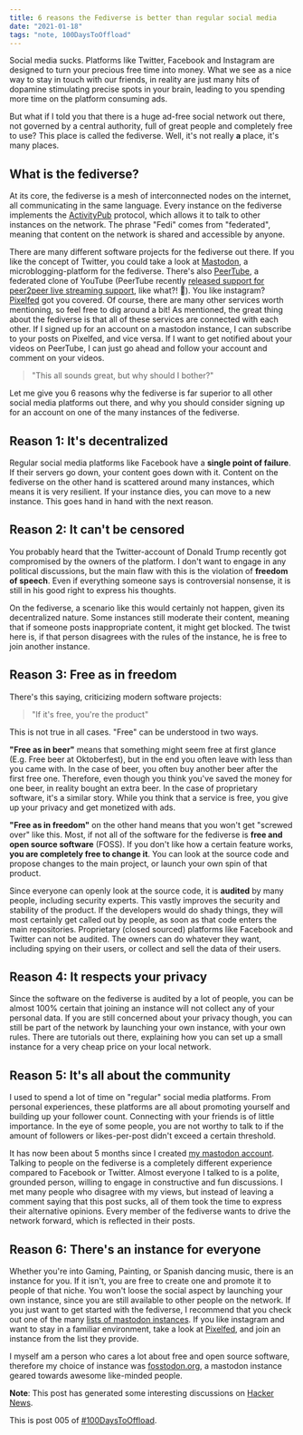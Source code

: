 ```yaml
---
title: 6 reasons the Fediverse is better than regular social media
date: "2021-01-18"
tags: "note, 100DaysToOffload"
---
```


Social media sucks. Platforms like Twitter, Facebook and Instagram are designed to turn your precious free time into money. What we see as a nice way to stay in touch with our friends, in reality are just many hits of dopamine stimulating precise spots in your brain, leading to you spending more time on the platform consuming ads.

But what if I told you that there is a huge ad-free social network out there, not governed by a central authority, full of great people and completely free to use? This place is called the fediverse. Well, it's not really **a** place, it's many places.

## What is the fediverse?

At its core, the fediverse is a mesh of interconnected nodes on the internet, all communicating in the same language. Every instance on the fediverse implements the [ActivityPub](https://activitypub.rocks/) protocol, which allows it to talk to other instances on the network. The phrase "Fedi" comes from "federated", meaning that content on the network is shared and accessible by anyone.

There are many different software projects for the fediverse out there. If you like the concept of Twitter, you could take a look at [Mastodon](https://joinmastodon.org/), a microblogging-platform for the fediverse. There's also [PeerTube](https://joinpeertube.org/), a federated clone of YouTube (PeerTube recently [released support for peer2peer live streaming support](https://framablog.org/2021/01/07/peertube-v3-its-a-live-a-liiiiive/), like what?! 🤯). You like instagram? [Pixelfed](https://pixelfed.org/) got you covered. Of course, there are many other services worth mentioning, so feel free to dig around a bit! As mentioned, the great thing about the fediverse is that all of these services are connected with each other. If I signed up for an account on a mastodon instance, I can subscribe to your posts on Pixelfed, and vice versa. If I want to get notified about your videos on PeerTube, I can just go ahead and follow your account and comment on your videos.

> "This all sounds great, but why should I bother?"

Let me give you 6 reasons why the fediverse is far superior to all other social media platforms out there, and why you should consider signing up for an account on one of the many instances of the fediverse.

## Reason 1: It's decentralized

Regular social media platforms like Facebook have a **single point of failure**. If their servers go down, your content goes down with it. Content on the fediverse on the other hand is scattered around many instances, which means it is very resilient. If your instance dies, you can move to a new instance. This goes hand in hand with the next reason.

## Reason 2: It can't be censored

You probably heard that the Twitter-account of Donald Trump recently got compromised by the owners of the platform. I don't want to engage in any political discussions, but the main flaw with this is the violation of **freedom of speech**. Even if everything someone says is controversial nonsense, it is still in his good right to express his thoughts.

On the fediverse, a scenario like this would certainly not happen, given its decentralized nature. Some instances still moderate their content, meaning that if someone posts inappropriate content, it might get blocked. The twist here is, if that person disagrees with the rules of the instance, he is free to join another instance.

## Reason 3: Free as in freedom

There's this saying, criticizing modern software projects:

> "If it's free, you're the product"

This is not true in all cases. "Free" can be understood in two ways.

**"Free as in beer"** means that something might seem free at first glance (E.g. Free beer at Oktoberfest), but in the end you often leave with less than you came with. In the case of beer, you often buy another beer after the first free one. Therefore, even though you think you've saved the money for one beer, in reality bought an extra beer. In the case of proprietary software, it's a similar story. While you think that a service is free, you give up your privacy and get monetized with ads.

**"Free as in freedom"** on the other hand means that you won't get "screwed over" like this. Most, if not all of the software for the fediverse is **free and open source software** (FOSS). If you don't like how a certain feature works, **you are completely free to change it**. You can look at the source code and propose changes to the main project, or launch your own spin of that product.

Since everyone can openly look at the source code, it is **audited** by many people, including security experts. This vastly improves the security and stability of the product. If the developers would do shady things, they will most certainly get called out by people, as soon as that code enters the main repositories. Proprietary (closed sourced) platforms like Facebook and Twitter can not be audited. The owners can do whatever they want, including spying on their users, or collect and sell the data of their users.

## Reason 4: It respects your privacy

Since the software on the fediverse is audited by a lot of people, you can be almost 100% certain that joining an instance will not collect any of your personal data. If you are still concerned about your privacy though, you can still be part of the network by launching your own instance, with your own rules. There are tutorials out there, explaining how you can set up a small instance for a very cheap price on your local network.

## Reason 5: It's all about the community

I used to spend a lot of time on "regular" social media platforms. From personal experiences, these platforms are all about promoting yourself and building up your follower count. Connecting with your friends is of little importance. In the eye of some people, you are not worthy to talk to if the amount of followers or likes-per-post didn't exceed a certain threshold.

It has now been about 5 months since I created [my mastodon account](https://fosstodon.org/@garritfra). Talking to people on the fediverse is a completely different experience compared to Facebook or Twitter. Almost everyone I talked to is a polite, grounded person, willing to engage in constructive and fun discussions. I met many people who disagree with my views, but instead of leaving a comment saying that this post sucks, all of them took the time to express their alternative opinions. Every member of the fediverse wants to drive the network forward, which is reflected in their posts.

## Reason 6: There's an instance for everyone

Whether you're into Gaming, Painting, or Spanish dancing music, there is an instance for you. If it isn't, you are free to create one and promote it to people of that niche. You won't loose the social aspect by launching your own instance, since you are still available to other people on the network. If you just want to get started with the fediverse, I recommend that you check out one of the many [lists of mastodon instances](https://instances.social/). If you like instagram and want to stay in a familiar environment, take a look at [Pixelfed](https://pixelfed.org/), and join an instance from the list they provide.

I myself am a person who cares a lot about free and open source software, therefore my choice of instance was [fosstodon.org](https://fosstodon.org/), a mastodon instance geared towards awesome like-minded people.

**Note**: This post has generated some interesting discussions on [Hacker News](https://news.ycombinator.com/item?id=25820646).

This is post 005 of [#100DaysToOffload](https://100daystooffload.com/).
